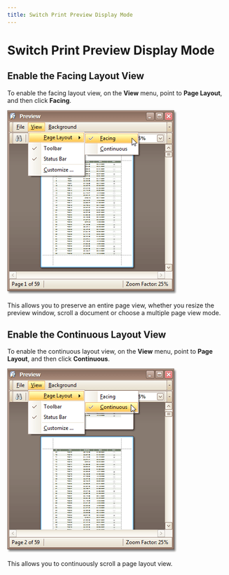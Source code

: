 ```yaml
---
title: Switch Print Preview Display Mode
---
```

# Switch Print Preview Display Mode
## Enable the Facing Layout View
To enable the facing layout view, on the **View** menu, point to **Page Layout**, and then click **Facing**.

![previewViewFacing](../../../../images/img7448.png)

This allows you to preserve an entire page view, whether you resize the preview window, scroll a document or choose a multiple page view mode.

## Enable the Continuous Layout View
To enable the continuous layout view, on the **View** menu, point to **Page Layout**, and then click **Continuous**.

![previewViewContinuous](../../../../images/img7449.png)

This allows you to continuously scroll a page layout view.